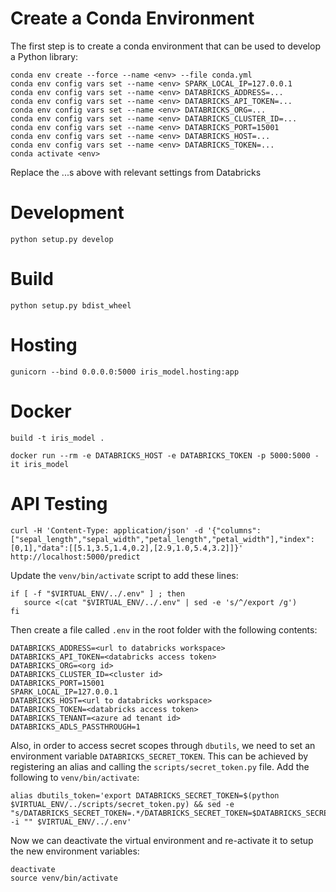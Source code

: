 # Create a Conda Environment

The first step is to create a conda environment that can be used to develop a Python library:

```
conda env create --force --name <env> --file conda.yml
conda env config vars set --name <env> SPARK_LOCAL_IP=127.0.0.1
conda env config vars set --name <env> DATABRICKS_ADDRESS=...
conda env config vars set --name <env> DATABRICKS_API_TOKEN=...
conda env config vars set --name <env> DATABRICKS_ORG=...
conda env config vars set --name <env> DATABRICKS_CLUSTER_ID=...
conda env config vars set --name <env> DATABRICKS_PORT=15001
conda env config vars set --name <env> DATABRICKS_HOST=...
conda env config vars set --name <env> DATABRICKS_TOKEN=...
conda activate <env>
```

Replace the ...s above with relevant settings from Databricks

# Development

```
python setup.py develop
```

# Build

```
python setup.py bdist_wheel
```

# Hosting

```
gunicorn --bind 0.0.0.0:5000 iris_model.hosting:app
```

# Docker

```
build -t iris_model .
```

```
docker run --rm -e DATABRICKS_HOST -e DATABRICKS_TOKEN -p 5000:5000 -it iris_model
```

# API Testing

```
curl -H 'Content-Type: application/json' -d '{"columns":["sepal_length","sepal_width","petal_length","petal_width"],"index":[0,1],"data":[[5.1,3.5,1.4,0.2],[2.9,1.0,5.4,3.2]]}' http://localhost:5000/predict
```


Update the `venv/bin/activate` script to add these lines:

```
if [ -f "$VIRTUAL_ENV/../.env" ] ; then
   source <(cat "$VIRTUAL_ENV/../.env" | sed -e 's/^/export /g')
fi
```

Then create a file called `.env` in the root folder with the following contents:

```
DATABRICKS_ADDRESS=<url to databricks workspace>
DATABRICKS_API_TOKEN=<databricks access token>
DATABRICKS_ORG=<org id>
DATABRICKS_CLUSTER_ID=<cluster id>
DATABRICKS_PORT=15001
SPARK_LOCAL_IP=127.0.0.1
DATABRICKS_HOST=<url to databricks workspace>
DATABRICKS_TOKEN=<databricks access token>
DATABRICKS_TENANT=<azure ad tenant id>
DATABRICKS_ADLS_PASSTHROUGH=1
```

Also, in order to access secret scopes through `dbutils`, we need to set an environment variable `DATABRICKS_SECRET_TOKEN`.
This can be achieved by registering an alias and calling the `scripts/secret_token.py` file. Add the following to `venv/bin/activate`:

```
alias dbutils_token='export DATABRICKS_SECRET_TOKEN=$(python $VIRTUAL_ENV/../scripts/secret_token.py) && sed -e "s/DATABRICKS_SECRET_TOKEN=.*/DATABRICKS_SECRET_TOKEN=$DATABRICKS_SECRET_TOKEN/g" -i "" $VIRTUAL_ENV/../.env'
```

Now we can deactivate the virtual environment and re-activate it to setup the new environment variables:

```
deactivate
source venv/bin/activate
```
